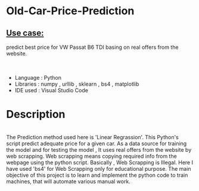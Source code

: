 # Old-Car-Price-Prediction


<h2><u>Use case:</u></h2>
predict best price for VW Passat B6 TDI basing on real offers from the website.
<br>
<br>
<br>

<ul>
  <li>Language	:   Python</li>
  <li>Libraries : 	numpy , urllib , sklearn , bs4 , matplotlib</li>
  <li>IDE used  : 	Visual Studio Code</li>
</ul>

<h1>Description</h1>
<br>
The Prediction method used here is 'Linear Regrassion'. This Python's script predict adequate price for a given car. As a data source for training the model and for testing the model , It uses real offers from the website by web scrapping. Web scrapping means copying required info from the webpage using the python script.
Basically , Web Scrapping is Illegal. Here I have used 'bs4' for Web Scrapping only for educational purpose. The main objective of this project is to learn and implement the python code to train machines, that will automate various manual work.



















